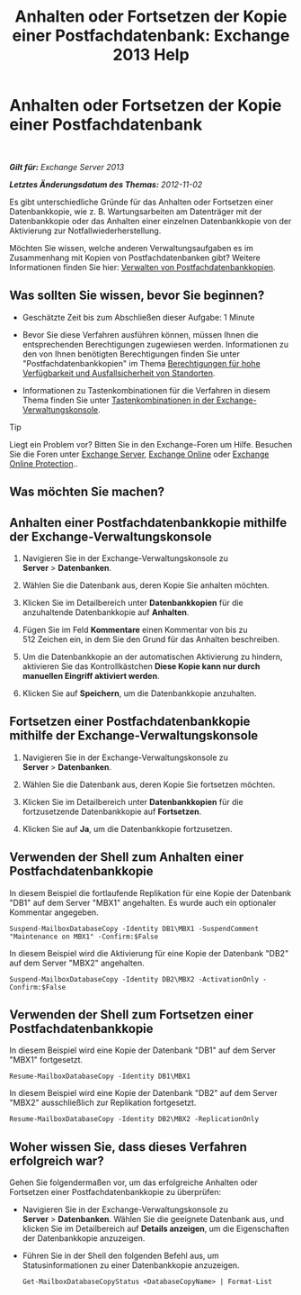 ﻿---
title: 'Anhalten oder Fortsetzen der Kopie einer Postfachdatenbank: Exchange 2013 Help'
TOCTitle: Anhalten oder Fortsetzen der Kopie einer Postfachdatenbank
ms:assetid: 96aa1b82-3e15-4215-843e-3d583af9504b
ms:mtpsurl: https://technet.microsoft.com/de-de/library/Dd298159(v=EXCHG.150)
ms:contentKeyID: 50476269
ms.date: 05/22/2018
mtps_version: v=EXCHG.150
ms.translationtype: MT
---

# Anhalten oder Fortsetzen der Kopie einer Postfachdatenbank

 

_**Gilt für:** Exchange Server 2013_

_**Letztes Änderungsdatum des Themas:** 2012-11-02_

Es gibt unterschiedliche Gründe für das Anhalten oder Fortsetzen einer Datenbankkopie, wie z. B. Wartungsarbeiten am Datenträger mit der Datenbankkopie oder das Anhalten einer einzelnen Datenbankkopie von der Aktivierung zur Notfallwiederherstellung.

Möchten Sie wissen, welche anderen Verwaltungsaufgaben es im Zusammenhang mit Kopien von Postfachdatenbanken gibt? Weitere Informationen finden Sie hier: [Verwalten von Postfachdatenbankkopien](managing-mailbox-database-copies-exchange-2013-help.md).

## Was sollten Sie wissen, bevor Sie beginnen?

  - Geschätzte Zeit bis zum Abschließen dieser Aufgabe: 1 Minute

  - Bevor Sie diese Verfahren ausführen können, müssen Ihnen die entsprechenden Berechtigungen zugewiesen werden. Informationen zu den von Ihnen benötigten Berechtigungen finden Sie unter "Postfachdatenbankkopien" im Thema [Berechtigungen für hohe Verfügbarkeit und Ausfallsicherheit von Standorten](high-availability-and-site-resilience-permissions-exchange-2013-help.md).

  - Informationen zu Tastenkombinationen für die Verfahren in diesem Thema finden Sie unter [Tastenkombinationen in der Exchange-Verwaltungskonsole](keyboard-shortcuts-in-the-exchange-admin-center-exchange-online-protection-help.md).


> [!TIP]
> Liegt ein Problem vor? Bitten Sie in den Exchange-Foren um Hilfe. Besuchen Sie die Foren unter <A href="https://go.microsoft.com/fwlink/p/?linkid=60612">Exchange Server</A>, <A href="https://go.microsoft.com/fwlink/p/?linkid=267542">Exchange Online</A> oder <A href="https://go.microsoft.com/fwlink/p/?linkid=285351">Exchange Online Protection</A>..



## Was möchten Sie machen?

## Anhalten einer Postfachdatenbankkopie mithilfe der Exchange-Verwaltungskonsole

1.  Navigieren Sie in der Exchange-Verwaltungskonsole zu **Server** \> **Datenbanken**.

2.  Wählen Sie die Datenbank aus, deren Kopie Sie anhalten möchten.

3.  Klicken Sie im Detailbereich unter **Datenbankkopien** für die anzuhaltende Datenbankkopie auf **Anhalten**.

4.  Fügen Sie im Feld **Kommentare** einen Kommentar von bis zu 512 Zeichen ein, in dem Sie den Grund für das Anhalten beschreiben.

5.  Um die Datenbankkopie an der automatischen Aktivierung zu hindern, aktivieren Sie das Kontrollkästchen **Diese Kopie kann nur durch manuellen Eingriff aktiviert werden**.

6.  Klicken Sie auf **Speichern**, um die Datenbankkopie anzuhalten.

## Fortsetzen einer Postfachdatenbankkopie mithilfe der Exchange-Verwaltungskonsole

1.  Navigieren Sie in der Exchange-Verwaltungskonsole zu **Server** \> **Datenbanken**.

2.  Wählen Sie die Datenbank aus, deren Kopie Sie fortsetzen möchten.

3.  Klicken Sie im Detailbereich unter **Datenbankkopien** für die fortzusetzende Datenbankkopie auf **Fortsetzen**.

4.  Klicken Sie auf **Ja**, um die Datenbankkopie fortzusetzen.

## Verwenden der Shell zum Anhalten einer Postfachdatenbankkopie

In diesem Beispiel die fortlaufende Replikation für eine Kopie der Datenbank "DB1" auf dem Server "MBX1" angehalten. Es wurde auch ein optionaler Kommentar angegeben.

    Suspend-MailboxDatabaseCopy -Identity DB1\MBX1 -SuspendComment "Maintenance on MBX1" -Confirm:$False

In diesem Beispiel wird die Aktivierung für eine Kopie der Datenbank "DB2" auf dem Server "MBX2" angehalten.

    Suspend-MailboxDatabaseCopy -Identity DB2\MBX2 -ActivationOnly -Confirm:$False

## Verwenden der Shell zum Fortsetzen einer Postfachdatenbankkopie

In diesem Beispiel wird eine Kopie der Datenbank "DB1" auf dem Server "MBX1" fortgesetzt.

    Resume-MailboxDatabaseCopy -Identity DB1\MBX1

In diesem Beispiel wird eine Kopie der Datenbank "DB2" auf dem Server "MBX2" ausschließlich zur Replikation fortgesetzt.

    Resume-MailboxDatabaseCopy -Identity DB2\MBX2 -ReplicationOnly

## Woher wissen Sie, dass dieses Verfahren erfolgreich war?

Gehen Sie folgendermaßen vor, um das erfolgreiche Anhalten oder Fortsetzen einer Postfachdatenbankkopie zu überprüfen:

  - Navigieren Sie in der Exchange-Verwaltungskonsole zu **Server** \> **Datenbanken**. Wählen Sie die geeignete Datenbank aus, und klicken Sie im Detailbereich auf **Details anzeigen**, um die Eigenschaften der Datenbankkopie anzuzeigen.

  - Führen Sie in der Shell den folgenden Befehl aus, um Statusinformationen zu einer Datenbankkopie anzuzeigen.
    
        Get-MailboxDatabaseCopyStatus <DatabaseCopyName> | Format-List

